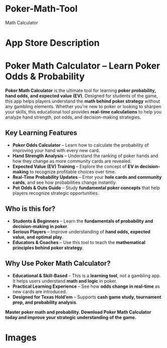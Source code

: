 # Poker-Math-Tool
Math Calculator

# App Store Description

# **Poker Math Calculator – Learn Poker Odds & Probability**  

**Poker Math Calculator** is the ultimate tool for learning **poker probability, hand odds, and expected value (EV)**. Designed for students of the game, this app helps players understand the **math behind poker strategy** without any gambling elements. Whether you're new to poker or looking to sharpen your skills, this educational tool provides **real-time calculations** to help you analyze hand strength, pot odds, and decision-making strategies.  

## **Key Learning Features**  

- **Poker Odds Calculator** – Learn how to calculate the probability of improving your hand with every new card.  
- **Hand Strength Analysis** – Understand the ranking of poker hands and how they change as more community cards are revealed.  
- **Expected Value (EV) Training** – Explore the concept of **EV in decision-making** to recognize profitable choices over time.  
- **Real-Time Probability Updates** – Enter your **hole cards and community cards**, and see how probabilities change instantly.  
- **Pot Odds & Outs Guide** – Study **fundamental poker concepts** that help players recognize strategic opportunities.  

## **Who is this for?**  

- **Students & Beginners** – Learn the **fundamentals of probability and decision-making in poker**.  
- **Serious Players** – Improve understanding of **hand odds, expected value, and optimal play**.  
- **Educators & Coaches** – Use this tool to teach the **mathematical principles behind poker strategy**.  

## **Why Use Poker Math Calculator?**  

- **Educational & Skill-Based** – This is a **learning tool**, not a gambling app. It helps users understand **math and logic** in poker.  
- **Practical Learning Experience** – See how **odds change in real-time** as new cards are introduced.  
- **Designed for Texas Hold’em** – Supports **cash game study, tournament prep, and probability analysis**.  

**Master poker math and probability. Download Poker Math Calculator today and improve your strategic understanding of the game.**


# Images
